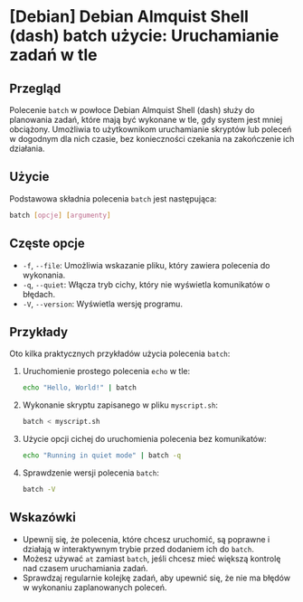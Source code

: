 # [Debian] Debian Almquist Shell (dash) batch użycie: Uruchamianie zadań w tle

## Przegląd
Polecenie `batch` w powłoce Debian Almquist Shell (dash) służy do planowania zadań, które mają być wykonane w tle, gdy system jest mniej obciążony. Umożliwia to użytkownikom uruchamianie skryptów lub poleceń w dogodnym dla nich czasie, bez konieczności czekania na zakończenie ich działania.

## Użycie
Podstawowa składnia polecenia `batch` jest następująca:

```bash
batch [opcje] [argumenty]
```

## Częste opcje
- `-f`, `--file`: Umożliwia wskazanie pliku, który zawiera polecenia do wykonania.
- `-q`, `--quiet`: Włącza tryb cichy, który nie wyświetla komunikatów o błędach.
- `-V`, `--version`: Wyświetla wersję programu.

## Przykłady
Oto kilka praktycznych przykładów użycia polecenia `batch`:

1. Uruchomienie prostego polecenia `echo` w tle:
   ```bash
   echo "Hello, World!" | batch
   ```

2. Wykonanie skryptu zapisanego w pliku `myscript.sh`:
   ```bash
   batch < myscript.sh
   ```

3. Użycie opcji cichej do uruchomienia polecenia bez komunikatów:
   ```bash
   echo "Running in quiet mode" | batch -q
   ```

4. Sprawdzenie wersji polecenia `batch`:
   ```bash
   batch -V
   ```

## Wskazówki
- Upewnij się, że polecenia, które chcesz uruchomić, są poprawne i działają w interaktywnym trybie przed dodaniem ich do `batch`.
- Możesz używać `at` zamiast `batch`, jeśli chcesz mieć większą kontrolę nad czasem uruchamiania zadań.
- Sprawdzaj regularnie kolejkę zadań, aby upewnić się, że nie ma błędów w wykonaniu zaplanowanych poleceń.